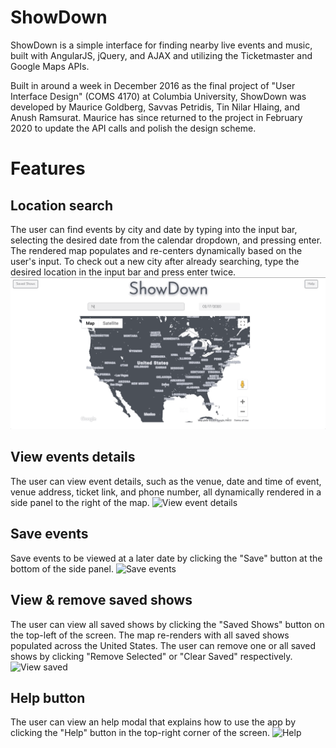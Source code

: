 # ShowDown

ShowDown is a simple interface for finding nearby live events and music, built with AngularJS, jQuery, and AJAX and utilizing the Ticketmaster and Google Maps APIs.

Built in around a week in December 2016 as the final project of "User Interface Design" (COMS 4170) at Columbia University, ShowDown was developed by Maurice Goldberg, Savvas Petridis, Tin Nilar Hlaing, and Anush Ramsurat. Maurice has since returned to the project in February 2020 to update the API calls and polish the design scheme.

# Features

## Location search
The user can find events by city and date by typing into the input bar, selecting the desired date from the calendar dropdown, and pressing enter. The rendered map populates and re-centers dynamically based on the user's input. To check out a new city after already searching, type the desired location in the input bar and press enter twice.
![Location search](gifs/location_search.gif)

## View events details
The user can view event details, such as the venue, date and time of event, venue address, ticket link, and phone number, all dynamically rendered in a side panel to the right of the map.
![View event details](gifs/view_event_details.gif)

## Save events
Save events to be viewed at a later date by clicking the "Save" button at the bottom of the side panel.
![Save events](gifs/save_events.gif)

## View & remove saved shows
The user can view all saved shows by clicking the "Saved Shows" button on the top-left of the screen. The map re-renders with all saved shows populated across the United States.
The user can remove one or all saved shows by clicking "Remove Selected" or "Clear Saved" respectively.
![View saved](gifs/view_saved.gif)

## Help button
The user can view an help modal that explains how to use the app by clicking the "Help" button in the top-right corner of the screen.
![Help](gifs/help.gif)